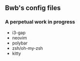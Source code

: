 ## Bwb's config files
### A perpetual work in progress

* i3-gap
* neovim
* polybar
* zsh/oh-my-zsh
* kitty
